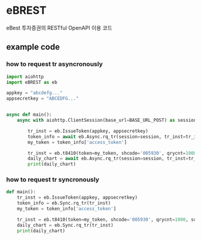# eBREST
eBest 투자증권의 RESTful OpenAPI 이용 코드

## example code
### how to request tr asyncronously
```python
import aiohttp
import eBREST as eb

appkey = "abcdefg..."
appsecretkey = "ABCEDFG..."


async def main():
    async with aiohttp.ClientSession(base_url=BASE_URL_POST) as session:

        tr_inst = eb.IssueToken(appkey, appsecretkey)
        token_info = await eb.Async.rq_tr(session=session, tr_inst=tr_inst)
        my_token = token_info['access_token']

        tr_inst = eb.t8410(token=my_token, shcode='005930', qrycnt=1000, sdate='20200101', edate='20230926')
        daily_chart = await eb.Async.rq_tr(session=session, tr_inst=tr_inst)
        print(daily_chart)
```


### how to request tr syncronously

```python
def main():
    tr_inst = eb.IssueToken(appkey, appsecretkey)
    token_info = eb.Sync.rq_tr(tr_inst)
    my_token = token_info['access_token']

    tr_inst = eb.t8410(token=my_token, shcode='005930', qrycnt=1000, sdate='20200101', edate='20230926')
    daily_chart = eb.Sync.rq_tr(tr_inst)
    print(daily_chart)
```
